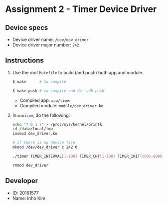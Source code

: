# Assignment 2 - Timer Device Driver

## Device specs

* Device driver name: `/dev/dev_driver`
* Device driver major number: `242`

## Instructions

1. Use the root `Makefile` to build (and push) both app and module.
    ```bash
    $ make      # to compile

    $ make push # to compile and do `adb push`
    ```
    * Compiled app: `app/timer`
    * Compiled module: `module/dev_driver.ko`

2. In `minicom`, do the following:
    ```bash
    echo "7 6 1 7" > /proc/sys/kernel/printk
    cd /data/local/tmp
    insmod dev_driver.ko

    # if there is no device file
    mknod /dev/dev_driver c 242 0

    ./timer TIMER_INTERVAL[1-100] TIMER_CNT[1-100] TIMER_INIT[0001-8000]
    
    rmmod dev_driver
    ```

## Developer

* ID: 20161577
* Name: Inho Kim
